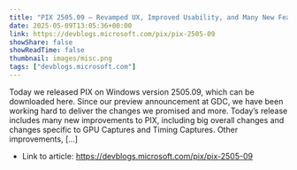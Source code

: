 ```yaml
---
title: "PIX 2505.09 – Revamped UX, Improved Usability, and Many New Features"
date: 2025-05-09T13:05:36+00:00
link: https://devblogs.microsoft.com/pix/pix-2505-09
showShare: false
showReadTime: false
thumbnail: images/misc.png
tags: ["devblogs.microsoft.com"]
---
```

Today we released PIX on Windows version 2505.09, which can be downloaded here. Since our preview announcement at GDC, we have been working hard to deliver the changes we promised and more. Today’s release includes many new improvements to PIX, including big overall changes and changes specific to GPU Captures and Timing Captures. Other improvements, […]

- Link to article: https://devblogs.microsoft.com/pix/pix-2505-09